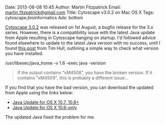 Date: 2013-08-08 10:45
Author: Martin Fitzpatrick
Email: martin.fitzpatrick@gmail.com
Title: Cytoscape v3.0.2 on Mac OS X
Tags: cytoscape,bioinformatics
Ads: bottom

[Cytoscape 3.0.2](http://cytoscape.org/releasenotes.html) was released on 1st August, a bugfix release for the 3.x series. However, there is a compatibility issue with the latest Java update from Apple resulting in Cytoscape hanging on startup. I'd followed advice found elsewhere to update to the latest Java version with no success, until I found [this post](https://groups.google.com/d/msg/cytoscape-discuss/3iCDXQ4lOTM/arovMUx0_DAJ) from Tim Hull, outlining a simple way to check what version you have installed.

  /usr/libexec/java_home -v 1.6 -exec java -version

> If the output contains “xM4508”, you have the broken
> version. If it contains "xM4509", this is probably a
> different issue...

If you find that you have the bad version, you can download the updated from Apple using the links below:

* [Java Update for OS X 10.7, 10.8+](http://support.apple.com/kb/DL1572)
* [Java Update for OS X 10.6-only](http://support.apple.com/kb/DL1573)

The updated Java fixed the problem for me.
